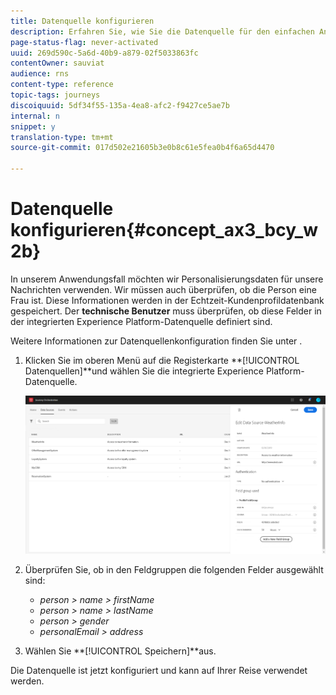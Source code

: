 ```yaml
---
title: Datenquelle konfigurieren
description: Erfahren Sie, wie Sie die Datenquelle für den einfachen Anwendungsfall konfigurieren
page-status-flag: never-activated
uuid: 269d590c-5a6d-40b9-a879-02f5033863fc
contentOwner: sauviat
audience: rns
content-type: reference
topic-tags: journeys
discoiquuid: 5df34f55-135a-4ea8-afc2-f9427ce5ae7b
internal: n
snippet: y
translation-type: tm+mt
source-git-commit: 017d502e21605b3e0b8c61e5fea0b4f6a65d4470

---
```



# Datenquelle konfigurieren{#concept_ax3_bcy_w2b}

In unserem Anwendungsfall möchten wir Personalisierungsdaten für unsere Nachrichten verwenden. Wir müssen auch überprüfen, ob die Person eine Frau ist. Diese Informationen werden in der Echtzeit-Kundenprofildatenbank gespeichert. Der **technische Benutzer** muss überprüfen, ob diese Felder in der integrierten Experience Platform-Datenquelle definiert sind.

Weitere Informationen zur Datenquellenkonfiguration finden Sie unter [](../datasource/about-data-sources.md).

1. Klicken Sie im oberen Menü auf die Registerkarte **[!UICONTROL Datenquellen]**und wählen Sie die integrierte Experience Platform-Datenquelle.

   ![](../assets/journey23.png)

1. Überprüfen Sie, ob in den Feldgruppen die folgenden Felder ausgewählt sind:

   * _person > name > firstName_
   * _person > name > lastName_
   * _person > gender_
   * _personalEmail > address_

1. Wählen Sie **[!UICONTROL Speichern]**aus.

Die Datenquelle ist jetzt konfiguriert und kann auf Ihrer Reise verwendet werden.
